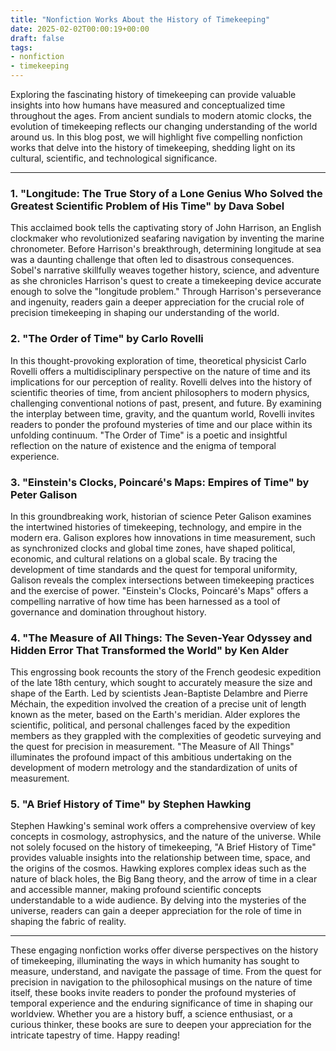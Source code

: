 ```yaml
---
title: "Nonfiction Works About the History of Timekeeping"
date: 2025-02-02T00:00:19+00:00
draft: false
tags: 
- nonfiction
- timekeeping
---
```


Exploring the fascinating history of timekeeping can provide valuable insights into how humans have measured and conceptualized time throughout the ages. From ancient sundials to modern atomic clocks, the evolution of timekeeping reflects our changing understanding of the world around us. In this blog post, we will highlight five compelling nonfiction works that delve into the history of timekeeping, shedding light on its cultural, scientific, and technological significance.

---

### 1. "Longitude: The True Story of a Lone Genius Who Solved the Greatest Scientific Problem of His Time" by Dava Sobel

This acclaimed book tells the captivating story of John Harrison, an English clockmaker who revolutionized seafaring navigation by inventing the marine chronometer. Before Harrison's breakthrough, determining longitude at sea was a daunting challenge that often led to disastrous consequences. Sobel's narrative skillfully weaves together history, science, and adventure as she chronicles Harrison's quest to create a timekeeping device accurate enough to solve the "longitude problem." Through Harrison's perseverance and ingenuity, readers gain a deeper appreciation for the crucial role of precision timekeeping in shaping our understanding of the world.

### 2. "The Order of Time" by Carlo Rovelli

In this thought-provoking exploration of time, theoretical physicist Carlo Rovelli offers a multidisciplinary perspective on the nature of time and its implications for our perception of reality. Rovelli delves into the history of scientific theories of time, from ancient philosophers to modern physics, challenging conventional notions of past, present, and future. By examining the interplay between time, gravity, and the quantum world, Rovelli invites readers to ponder the profound mysteries of time and our place within its unfolding continuum. "The Order of Time" is a poetic and insightful reflection on the nature of existence and the enigma of temporal experience.

### 3. "Einstein's Clocks, Poincaré's Maps: Empires of Time" by Peter Galison

In this groundbreaking work, historian of science Peter Galison examines the intertwined histories of timekeeping, technology, and empire in the modern era. Galison explores how innovations in time measurement, such as synchronized clocks and global time zones, have shaped political, economic, and cultural relations on a global scale. By tracing the development of time standards and the quest for temporal uniformity, Galison reveals the complex intersections between timekeeping practices and the exercise of power. "Einstein's Clocks, Poincaré's Maps" offers a compelling narrative of how time has been harnessed as a tool of governance and domination throughout history.

### 4. "The Measure of All Things: The Seven-Year Odyssey and Hidden Error That Transformed the World" by Ken Alder

This engrossing book recounts the story of the French geodesic expedition of the late 18th century, which sought to accurately measure the size and shape of the Earth. Led by scientists Jean-Baptiste Delambre and Pierre Méchain, the expedition involved the creation of a precise unit of length known as the meter, based on the Earth's meridian. Alder explores the scientific, political, and personal challenges faced by the expedition members as they grappled with the complexities of geodetic surveying and the quest for precision in measurement. "The Measure of All Things" illuminates the profound impact of this ambitious undertaking on the development of modern metrology and the standardization of units of measurement.

### 5. "A Brief History of Time" by Stephen Hawking

Stephen Hawking's seminal work offers a comprehensive overview of key concepts in cosmology, astrophysics, and the nature of the universe. While not solely focused on the history of timekeeping, "A Brief History of Time" provides valuable insights into the relationship between time, space, and the origins of the cosmos. Hawking explores complex ideas such as the nature of black holes, the Big Bang theory, and the arrow of time in a clear and accessible manner, making profound scientific concepts understandable to a wide audience. By delving into the mysteries of the universe, readers can gain a deeper appreciation for the role of time in shaping the fabric of reality.

---

These engaging nonfiction works offer diverse perspectives on the history of timekeeping, illuminating the ways in which humanity has sought to measure, understand, and navigate the passage of time. From the quest for precision in navigation to the philosophical musings on the nature of time itself, these books invite readers to ponder the profound mysteries of temporal experience and the enduring significance of time in shaping our worldview. Whether you are a history buff, a science enthusiast, or a curious thinker, these books are sure to deepen your appreciation for the intricate tapestry of time. Happy reading!